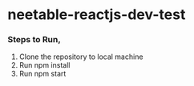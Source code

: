 # neetable-reactjs-dev-test


### Steps to Run,

1. Clone the repository to local machine
2. Run npm install
3. Run npm start
